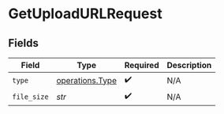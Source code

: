 # GetUploadURLRequest


## Fields

| Field                                              | Type                                               | Required                                           | Description                                        |
| -------------------------------------------------- | -------------------------------------------------- | -------------------------------------------------- | -------------------------------------------------- |
| `type`                                             | [operations.Type](../../models/operations/type.md) | :heavy_check_mark:                                 | N/A                                                |
| `file_size`                                        | *str*                                              | :heavy_check_mark:                                 | N/A                                                |